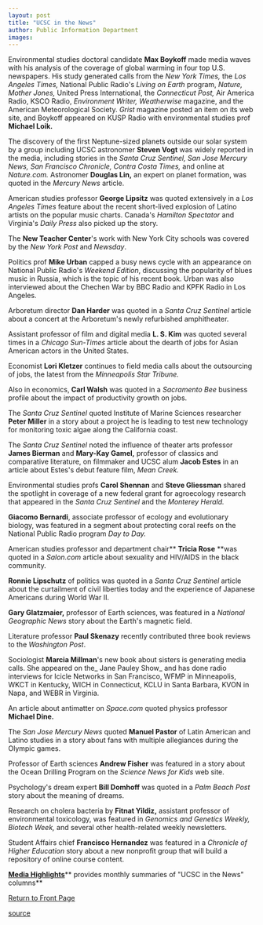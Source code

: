 ```yaml
---
layout: post
title: "UCSC in the News"
author: Public Information Department
images:
---
```


Environmental studies doctoral candidate **Max Boykoff** made media waves with his analysis of the coverage of global warming in four top U.S. newspapers. His study generated calls from the _New York Times,_ the _Los Angeles Times,_ National Public Radio's _Living on Earth_ program, _Nature,_ _Mother Jones,_ United Press International, the _Connecticut Post,_ Air America Radio, KSCO Radio, _Environment Writer, Weatherwise_ magazine, and the American Meteorological Society. _Grist_ magazine posted an item on its web site, and Boykoff appeared on KUSP Radio with environmental studies prof **Michael Loik.**

The discovery of the first Neptune-sized planets outside our solar system by a group including UCSC astronomer **Steven Vogt** was widely reported in the media, including stories in the _Santa Cruz Sentinel, San Jose Mercury News, San Francisco Chronicle, Contra Costa Times,_ and online at _Nature.com._ Astronomer **Douglas Lin,** an expert on planet formation, was quoted in the _Mercury News_ article.

American studies professor **George Lipsitz** was quoted extensively in a _Los Angeles Times_ feature about the recent short-lived explosion of Latino artists on the popular music charts. Canada's _Hamilton Spectator_ and Virginia's _Daily Press_ also picked up the story.

The **New Teacher Center**'s work with New York City schools was covered by the _New York Post_ and _Newsday_.

Politics prof **Mike Urban** capped a busy news cycle with an appearance on National Public Radio's _Weekend Edition_, discussing the popularity of blues music in Russia, which is the topic of his recent book. Urban was also interviewed about the Chechen War by BBC Radio and KPFK Radio in Los Angeles.

Arboretum director **Dan Harder** was quoted in a _Santa Cruz Sentinel_ article about a concert at the Arboretum's newly refurbished amphitheater.

Assistant professor of film and digital media **L. S. Kim** was quoted several times in a _Chicago Sun-Times_ article about the dearth of jobs for Asian American actors in the United States.

Economist **Lori Kletzer** continues to field media calls about the outsourcing of jobs, the latest from the _Minneapolis Star Tribune._

Also in economics, **Carl Walsh** was quoted in a _Sacramento Bee_ business profile about the impact of productivity growth on jobs.

The _Santa Cruz Sentinel_ quoted Institute of Marine Sciences researcher **Peter Miller** in a story about a project he is leading to test new technology for monitoring toxic algae along the California coast.

The _Santa Cruz Sentinel_ noted the influence of theater arts professor **James Bierman** and **Mary-Kay Gamel,** professor of classics and comparative literature, on filmmaker and UCSC alum **Jacob Estes** in an article about Estes's debut feature film, _Mean Creek._

Environmental studies profs **Carol Shennan** and **Steve Gliessman** shared the spotlight in coverage of a new federal grant for agroecology research that appeared in the _Santa Cruz Sentinel_ and the _Monterey Herald._

**Giacomo Bernardi**, associate professor of ecology and evolutionary biology, was featured in a segment about protecting coral reefs on the National Public Radio program _Day to Day._

American studies professor and department chair** **Tricia Rose** **was quoted in a _Salon.com_ article about sexuality and HIV/AIDS in the black community.

**Ronnie Lipschutz** of politics was quoted in a _Santa Cruz Sentinel_ article about the curtailment of civil liberties today and the experience of Japanese Americans during World War II.

**Gary Glatzmaier,** professor of Earth sciences, was featured in a _National Geographic News_ story about the Earth's magnetic field.

Literature professor **Paul Skenazy** recently contributed three book reviews to the _Washington Post_.

Sociologist **Marcia Millman**'s new book about sisters is generating media calls. She appeared on the_ Jane Pauley Show_ and has done radio interviews for Icicle Networks in San Francisco, WFMP in Minneapolis, WKCT in Kentucky, WICH in Connecticut, KCLU in Santa Barbara, KVON in Napa, and WEBR in Virginia.

An article about antimatter on _Space.com_ quoted physics professor **Michael Dine.**

The _San Jose Mercury News_ quoted **Manuel Pastor** of Latin American and Latino studies in a story about fans with multiple allegiances during the Olympic games.

Professor of Earth sciences **Andrew Fisher** was featured in a story about the Ocean Drilling Program on the _Science News for Kids_ web site.

Psychology's dream expert **Bill Domhoff** was quoted in a _Palm Beach Post_ story about the meaning of dreams.

Research on cholera bacteria by **Fitnat Yildiz,** assistant professor of environmental toxicology, was featured in _Genomics and Genetics Weekly, Biotech Week,_ and several other health-related weekly newsletters.

Student Affairs chief **Francisco Hernandez** was featured in a _Chronicle of Higher Education_ story about a new nonprofit group that will build a repository of online course content.

[**Media Highlights**][1]** provides monthly summaries of "UCSC in the News" columns**

  

[Return to Front Page][2]

[1]: http://www.ucsc.edu/news_events/media_highlights
[2]: http://currents.ucsc.edu/

[source](http://www1.ucsc.edu/currents/04-05/09-20/news.asp "Permalink to news")
